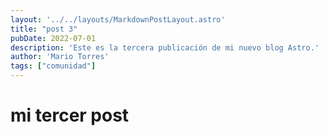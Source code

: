 ```yaml
---
layout: '../../layouts/MarkdownPostLayout.astro'
title: "post 3"
pubDate: 2022-07-01
description: 'Este es la tercera publicación de mi nuevo blog Astro.'
author: 'Mario Torres'
tags: ["comunidad"]
---
```


# mi tercer post